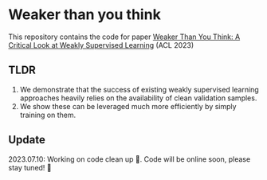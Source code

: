 # Weaker than you think
This repository contains the code for paper [Weaker Than You Think: A Critical Look at Weakly Supervised Learning](https://arxiv.org/abs/2305.17442) (ACL 2023)

## TLDR

1. We demonstrate that the success of existing weakly supervised learning approaches heavily relies on the availability of clean validation samples. 
2. We show these can be leveraged much more efficiently by simply training on them. 


## Update
2023.07.10: Working on code clean up 🧹. Code will be online soon, please stay tuned! 🙌
